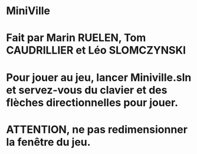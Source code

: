 # MiniVille
# Fait par Marin RUELEN, Tom CAUDRILLIER et Léo SLOMCZYNSKI
# Pour jouer au jeu, lancer Miniville.sln et servez-vous du clavier et des flèches directionnelles pour jouer.
# ATTENTION, ne pas redimensionner la fenêtre du jeu.
